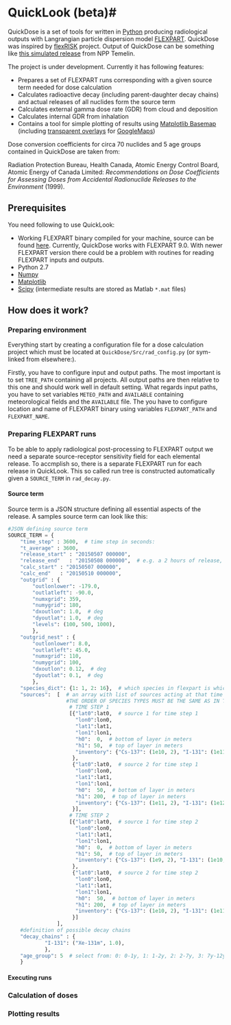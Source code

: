 # QuickLook (beta)#

QuickDose is a set of tools for written in [Python](http://www.python.org) producing radiological outputs with Langrangian particle dispersion model [FLEXPART](http://flexpart.eu). QuickDose was inspired by [flexRISK](http://flexrisk.boku.ac.at/) project. Output of QuickDose can be something like [this simulated release](http://stradi.utia.cas.cz/temelin/) from NPP Temelin.

The project is under development. Currently it has following features:

* Prepares a set of FLEXPART runs corresponding with a given source term needed for dose calculation
* Calculates radioactive decay (including parent-daughter decay chains) and actual releases of all nuclides form the source term
* Calculates external gamma dose rate (GDR) from cloud and deposition
* Calculates internal GDR from inhalation
* Contains a tool for simple plotting of results using [Matplotlib Basemap](http://matplotlib.org/basemap/) (including [transparent overlays](http://stradi.utia.cas.cz/temelin/) for [GoogleMaps](maps.google.com))

Dose conversion coefficients for circa 70 nuclides and 5 age groups contained in QuickDose are taken from:

Radiation Protection Bureau, Health Canada, Atomic Energy Control Board, Atomic Energy of Canada Limited: *Recommendations on Dose Coefficients for Assessing Doses from Accidental Radionuclide Releases to the Environment* (1999).

## Prerequisites ##

You need following to use QuickLook:

* Working FLEXPART binary compiled for your machine, source can be found [here](http://flexpart.eu/downloads). Currently, QuickDose works with FLEXPART 9.0. With newer FLEXPART version there could be a problem with routines for reading FLEXPART inputs and outputs.
* Python 2.7
* [Numpy](http://www.numpy.org/)
* [Matplotlib](http://matplotlib.org/)
* [Scipy](http://www.scipy.org) (intermediate results are stored as Matlab `*.mat` files)

## How does it work? ##

### Preparing environment ###

Everything start by creating a configuration file for a dose calculation project which must be located at `QuickDose/Src/rad_config.py` (or sym-linked from elsewhere:).

Firstly, you have to configure input and output paths. The most important is to set `TREE_PATH` containing all projects. All output paths are then relative to this one and should work well in default setting. What regards input paths, you have to set variables `METEO_PATH` and `AVAILABLE` containing meteorological fields and the `AVAILABLE` file. The you have to configure location and name of FLEXPART binary using variables `FLEXPART_PATH` and `FLEXPART_NAME`.

### Preparing FLEXPART runs ###

To be able to apply radiological post-processing to FLEXPART output we need a separate source-receptor sensitivity field for each elemental release. To accmplish so, there is a separate FLEXPART run for each release in QuickLook. This so called run tree is constructed automatically given a `SOURCE_TERM` in `rad_decay.py`.

#### Source term ####

Source term is a JSON structure defining all essential aspects of the release. A samples source term can look like this:

```python
#JSON defining source term
SOURCE_TERM = {
    "time_step" : 3600,  # time step in seconds:
    "t_average" : 3600,
    "release_start" : "20150507 000000",
    "release_end"   : "20150508 000000",  # e.g. a 2 hours of release, i.e. two time steps of length 1 hour
    "calc_start" : "20150507 000000",
    "calc_end"   : "20150510 000000",
    "outgrid" : {
        "outlonlower": -179.0,
        "outlatleft": -90.0,
        "numxgrid": 359,
        "numygrid": 180,
        "dxoutlon": 1.0,  # deg
        "dyoutlat": 1.0,  # deg
        "levels": (100, 500, 1000),
        },
    "outgrid_nest" : {
        "outlonlower": 8.0,
        "outlatleft": 45.0,
        "numxgrid": 110,
        "numygrid": 100,
        "dxoutlon": 0.12,  # deg
        "dyoutlat": 0.1,  # deg
        },
    "species_dict": {1: 1, 2: 16},  # which species in flexpart is which in source term
    "sources":  [  # an array with list of sources acting at that time (list of lists)
                   #THE ORDER OF SPECIES TYPES MUST BE THE SAME AS IN THE RELEASES FILE!!!
                    # TIME STEP 1
                    [{"lat0":lat0,  # source 1 for time step 1
                      "lon0":lon0,
                      "lat1":lat1,
                      "lon1":lon1,
                      "h0":  0,  # bottom of layer in meters
                      "h1": 50,  # top of layer in meters
                      "inventory": {"Cs-137": (1e10, 2), "I-131": (1e11, 2), "Xe-133": (1e10, 1)}  # (release, species)
                     },
                     {"lat0":lat0,  # source 2 for time step 1
                      "lon0":lon0,
                      "lat1":lat1,
                      "lon1":lon1,
                      "h0":  50,  # bottom of layer in meters
                      "h1": 200,  # top of layer in meters
                      "inventory": {"Cs-137": (1e11, 2), "I-131": (1e12, 2), "Xe-133": (1e13, 1)}
                     }],
                    # TIME STEP 2
                    [{"lat0":lat0,  # source 1 for time step 2
                      "lon0":lon0,
                      "lat1":lat1,
                      "lon1":lon1,
                      "h0":  0,  # bottom of layer in meters
                      "h1": 50,  # top of layer in meters
                      "inventory": {"Cs-137": (1e9, 2), "I-131": (1e10, 2), "Xe-133": (0., 1)}
                     },
                     {"lat0":lat0,  # source 2 for time step 2
                      "lon0":lon0,
                      "lat1":lat1,
                      "lon1":lon1,
                      "h0":  50,  # bottom of layer in meters
                      "h1": 200,  # top of layer in meters
                      "inventory": {"Cs-137": (1e10, 2), "I-131": (1e11,2), "Xe-133": (0., 1)}
                     }]
                ],
    #definition of possible decay chains
    "decay_chains" : {
            "I-131": ("Xe-131m", 1.0),
            },
    "age_group": 5  # select from: 0: 0-1y, 1: 1-2y, 2: 2-7y, 3: 7y-12y, 4: 12-17y, 5: adults
    }
```

#### Executing runs ####

### Calculation of doses ###

### Plotting results ###